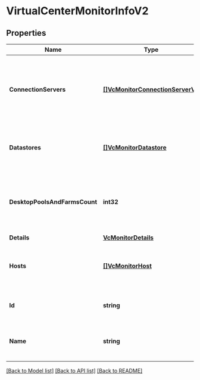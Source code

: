 # VirtualCenterMonitorInfoV2

## Properties

Name | Type | Description | Notes
------------ | ------------- | ------------- | -------------
**ConnectionServers** | [**[]VcMonitorConnectionServerV2**](VCMonitorConnectionServerV2.md) | Information about the Virtual Center connections from each of the connection servers. | 
**Datastores** | [**[]VcMonitorDatastore**](VCMonitorDatastore.md) | Information about the datastores of the Virtual Center. | 
**DesktopPoolsAndFarmsCount** | **int32** | Number of Desktop Pools And Farms managed by the virtual center | 
**Details** | [**VcMonitorDetails**](VCMonitorDetails.md) |  | 
**Hosts** | [**[]VcMonitorHost**](VCMonitorHost.md) | Information about the ESX hosts added in the Virtual Center. | 
**Id** | **string** | Unique ID of the Virtual Center. | 
**Name** | **string** | Virtual Center server name or IP address. | 

[[Back to Model list]](../README.md#documentation-for-models) [[Back to API list]](../README.md#documentation-for-api-endpoints) [[Back to README]](../README.md)


